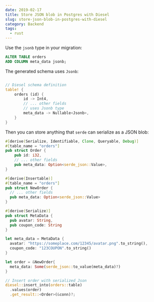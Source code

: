```yaml
---
date: 2019-02-17
title: Store JSON blob in Postgres with Diesel
slug: store-json-blob-in-postgres-with-diesel
category: Backend
tags:
  - rust
---
```


Use the `jsonb` type in your migration:  

```sql
ALTER TABLE orders
ADD COLUMN meta_data jsonb;
```


The generated schema uses `Jsonb`: 

```rust

// Diesel schema definition
table! {
    orders (id) {
        id -> Int4,
        // ... other fields
        // uses Jsonb type
        meta_data -> Nullable<Jsonb>,
    }
}
```

Then you can store anything that `serde` can serialize as a JSON blob: 

```rust
#[derive(Serialize, Identifiable, Clone, Queryable, Debug)]
#[table_name = "orders"]
pub struct Order {
    pub id: i32,
    // ... other fields
    pub meta_data: Option<serde_json::Value>,
}

#[derive(Insertable)]
#[table_name = "orders"]
pub struct NewOrder {
  // ... other fields
  pub meta_data: Option<serde_json::Value>
}

#[derive(Serialize)]
pub struct MetaData { 
  pub avatar: String, 
  pub coupon_code: String
}

let meta_data = MetaData { 
  avatar: "https://someplace.com/12345/avatar.png".to_string(),
  coupon_code: "123COUPON".to_string()
}

let order = &NewOrder{
  meta_data: Some(serde_json::to_value(meta_data)?)
}

// Insert order with serialized Json
diesel::insert_into(orders::table)
  .values(order)
  .get_result::<Order>(&conn)?;
```